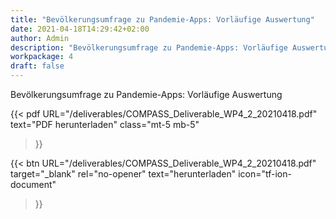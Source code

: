 ```yaml
---
title: "Bevölkerungsumfrage zu Pandemie-Apps: Vorläufige Auswertung"
date: 2021-04-18T14:29:42+02:00
author: Admin
description: "Bevölkerungsumfrage zu Pandemie-Apps: Vorläufige Auswertung"
workpackage: 4
draft: false
---
```


Bevölkerungsumfrage zu Pandemie-Apps: Vorläufige Auswertung

{{< pdf
    URL="/deliverables/COMPASS_Deliverable_WP4_2_20210418.pdf"
    text="PDF herunterladen"
    class="mt-5 mb-5"
>}}


{{< btn
        URL="/deliverables/COMPASS_Deliverable_WP4_2_20210418.pdf"
        target="_blank"
        rel="no-opener"
        text="herunterladen"
        icon="tf-ion-document"
>}}
